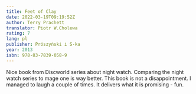 ```yaml
---
title: Feet of Clay
date: 2022-03-19T09:19:52Z
author: Terry Prachett
translator: Piotr W.Cholewa
rating: 7 
lang: pl
publisher: Prószyński i S-ka
year: 2013
isbn: 978-83-7839-058-9
---
```


Nice book from Discworld series about night watch. Comparing the night watch series to mage one is way better. This book is not a disappointment. I managed to laugh a couple of times. It delivers what it is promising - fun.